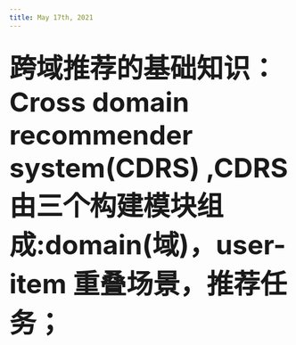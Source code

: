 ```yaml
---
title: May 17th, 2021
---
```


## <font size=8>跨域推荐的基础知识：Cross domain recommender system(CDRS) ,CDRS由三个构建模块组成:domain(域)，user-item 重叠场景，推荐任务；<font>

